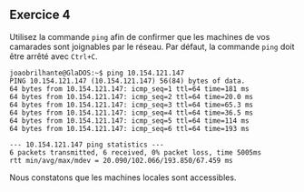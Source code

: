 ## Exercice 4
Utilisez la commande `ping` afin de confirmer que les machines de vos camarades sont joignables
par le réseau. Par défaut, la commande `ping` doit être arrêté avec `Ctrl+C`.

	joaobrilhante@GlaDOS:~$ ping 10.154.121.147
	PING 10.154.121.147 (10.154.121.147) 56(84) bytes of data.
	64 bytes from 10.154.121.147: icmp_seq=1 ttl=64 time=181 ms
	64 bytes from 10.154.121.147: icmp_seq=2 ttl=64 time=20.0 ms
	64 bytes from 10.154.121.147: icmp_seq=3 ttl=64 time=65.3 ms
	64 bytes from 10.154.121.147: icmp_seq=4 ttl=64 time=36.5 ms
	64 bytes from 10.154.121.147: icmp_seq=5 ttl=64 time=114 ms
	64 bytes from 10.154.121.147: icmp_seq=6 ttl=64 time=193 ms

	--- 10.154.121.147 ping statistics ---
	6 packets transmitted, 6 received, 0% packet loss, time 5005ms
	rtt min/avg/max/mdev = 20.090/102.066/193.850/67.459 ms

Nous constatons que les machines locales sont accessibles.
